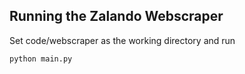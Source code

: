 ## Running the Zalando Webscraper

Set code/webscraper as the working directory and run

```bash
python main.py
```
